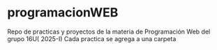 # programacionWEB
Repo de practicas y proyectos de la materia de Programación Web del grupo 16U( 2025-I)
Cada practica se agrega a una carpeta